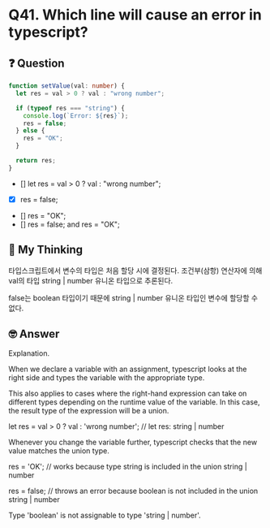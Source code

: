# Q41. Which line will cause an error in typescript?

## ❓ Question

```ts
function setValue(val: number) {
  let res = val > 0 ? val : "wrong number";

  if (typeof res === "string") {
    console.log(`Error: ${res}`);
    res = false;
  } else {
    res = "OK";
  }

  return res;
}
```

- [] let res = val > 0 ? val : "wrong number";
- [x] res = false;
- [] res = "OK";
- [] res = false; and res = "OK";

## 🤔 My Thinking

타입스크립트에서 변수의 타입은 처음 할당 시에 결정된다. 조건부(삼항) 연산자에 의해 val의 타입 string | number 유니온 타입으로 추론된다.

false는 boolean 타입이기 때문에 string | number 유니온 타입인 변수에 할당할 수 없다.

## 🤓 Answer

Explanation.

When we declare a variable with an assignment, typescript looks at the right side and types the variable with the appropriate type.

This also applies to cases where the right-hand expression can take on different types depending on the runtime value of the variable. In this case, the result type of the expression will be a union.

let res = val > 0 ? val : 'wrong number'; // let res: string | number

Whenever you change the variable further, typescript checks that the new value matches the union type.

res = 'OK'; // works because type string is included in the union string | number

res = false; // throws an error because boolean is not included in the union string | number

Type 'boolean' is not assignable to type 'string | number'.

